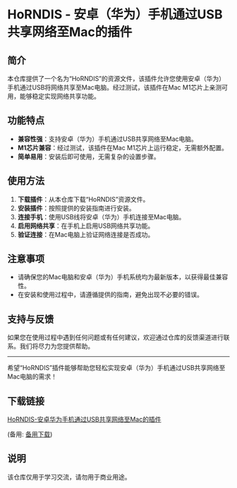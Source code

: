 # HoRNDIS - 安卓（华为）手机通过USB共享网络至Mac的插件

## 简介

本仓库提供了一个名为“HoRNDIS”的资源文件，该插件允许您使用安卓（华为）手机通过USB将网络共享至Mac电脑。经过测试，该插件在Mac M1芯片上亲测可用，能够稳定实现网络共享功能。

## 功能特点

- **兼容性强**：支持安卓（华为）手机通过USB共享网络至Mac电脑。
- **M1芯片兼容**：经过测试，该插件在Mac M1芯片上运行稳定，无需额外配置。
- **简单易用**：安装后即可使用，无需复杂的设置步骤。

## 使用方法

1. **下载插件**：从本仓库下载“HoRNDIS”资源文件。
2. **安装插件**：按照提供的安装指南进行安装。
3. **连接手机**：使用USB线将安卓（华为）手机连接至Mac电脑。
4. **启用网络共享**：在手机上启用USB网络共享功能。
5. **验证连接**：在Mac电脑上验证网络连接是否成功。

## 注意事项

- 请确保您的Mac电脑和安卓（华为）手机系统均为最新版本，以获得最佳兼容性。
- 在安装和使用过程中，请遵循提供的指南，避免出现不必要的错误。

## 支持与反馈

如果您在使用过程中遇到任何问题或有任何建议，欢迎通过仓库的反馈渠道进行联系。我们将尽力为您提供帮助。

---

希望“HoRNDIS”插件能够帮助您轻松实现安卓（华为）手机通过USB共享网络至Mac电脑的需求！

## 下载链接
[HoRNDIS-安卓华为手机通过USB共享网络至Mac的插件](https://pan.quark.cn/s/edb548d91d91) 

(备用: [备用下载](https://pan.baidu.com/s/15jvyhzM4wAvnCLRszeHS9w?pwd=1234))

## 说明

该仓库仅用于学习交流，请勿用于商业用途。
